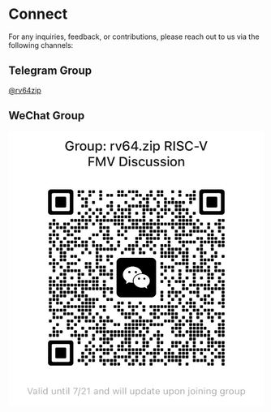 # Connect

For any inquiries, feedback, or contributions, please reach out to us via the following channels:

## Telegram Group

[@rv64zip](https://t.me/rv64zip)

## WeChat Group

[![wechat](img/wechat_group.jpg?until=20250721)](https://weixin.qq.com/g/AQYAAGYmZ5aQNvG5aznzoGxkRO4ydlGMSXSPoNhpNPrY9pCADJ717gZ9a719tpPR)